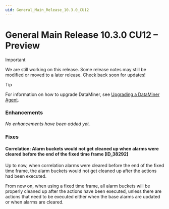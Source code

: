 ```yaml
---
uid: General_Main_Release_10.3.0_CU12
---
```


# General Main Release 10.3.0 CU12 – Preview

> [!IMPORTANT]
> We are still working on this release. Some release notes may still be modified or moved to a later release. Check back soon for updates!

> [!TIP]
> For information on how to upgrade DataMiner, see [Upgrading a DataMiner Agent](xref:Upgrading_a_DataMiner_Agent).

### Enhancements

*No enhancements have been added yet.*

### Fixes

#### Correlation: Alarm buckets would not get cleaned up when alarms were cleared before the end of the fixed time frame [ID_38292]

<!-- MR 10.3.0 [CU12]/10.4.0 [CU0] - FR 10.4.3 -->

Up to now, when correlation alarms were cleared before the end of the fixed time frame, the alarm buckets would not get cleaned up after the actions had been executed.

From now on, when using a fixed time frame, all alarm buckets will be properly cleaned up after the actions have been executed, unless there are actions that need to be executed either when the base alarms are updated or when alarms are cleared.
